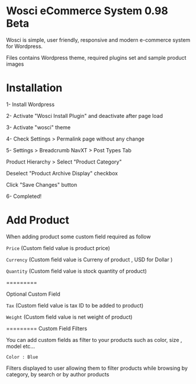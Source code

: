 Wosci eCommerce System 0.98 Beta
=====
Wosci is simple, user friendly, responsive and modern e-commerce system for Wordpress.

Files contains Wordpress theme, required plugins set and sample product images


Installation
=====
1- Install Wordpress

2- Activate "Wosci Install Plugin" and deactivate after page load

3- Activate "wosci" theme

4- Check Settings > Permalink page without any change

5- Settings > Breadcrumb NavXT > Post Types Tab

  Product Hierarchy > Select "Product Category"	

  Deselect "Product Archive Display" checkbox 

  Click "Save Changes" button

6- Completed!


Add Product
=====
When adding product some custom field required as follow

<code>Price</code>  (Custom field value is product price)

<code>Currency</code>  (Custom field value is Curreny of product , USD  for Dollar )

<code>Quantity</code>  (Custom field value is stock quantity of product)


=========

Optional Custom Field


<code>Tax</code> (Custom field value is tax ID to be added to product)

<code>Weight</code> (Custom field value is net weight of product)

=========
Custom Field Filters

You can add custom fields as filter to your products such as color, size , model etc...

<code>Color : Blue</code>


Filters displayed to user allowing them to filter products while browsing by category, by search or by author products


